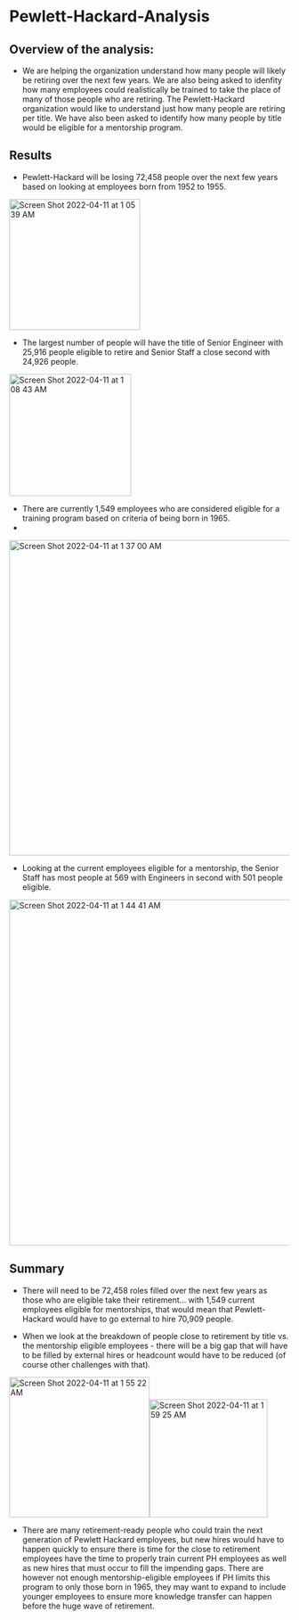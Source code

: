 # Pewlett-Hackard-Analysis


## Overview of the analysis:
- We are helping the organization understand how many people will likely be retiring over the next few years. We are also being asked to idenfity how many employees could realistically be trained to take the place of many of those people who are retiring. The Pewlett-Hackard organization would like to understand just how many people are retiring per title. We have also been asked to identify how many people by title would be eligible for a mentorship program.

## Results

- Pewlett-Hackard will be losing 72,458 people over the next few years based on looking at employees born from 1952 to 1955.

<img width="235" alt="Screen Shot 2022-04-11 at 1 05 39 AM" src="https://user-images.githubusercontent.com/98680133/162668517-03fc7006-8561-4ea7-ab3d-412891794be1.png">

- The largest number of people will have the title of Senior Engineer with 25,916 people eligible to retire and Senior Staff a close second with 24,926 people.

<img width="219" alt="Screen Shot 2022-04-11 at 1 08 43 AM" src="https://user-images.githubusercontent.com/98680133/162668777-1aa1bd14-9b08-4751-a7a8-9923a5c8189e.png">

- There are currently 1,549 employees who are considered eligible for a training program based on criteria of being born in 1965.
- 
<img width="566" alt="Screen Shot 2022-04-11 at 1 37 00 AM" src="https://user-images.githubusercontent.com/98680133/162672138-f5220529-6100-4856-9a0b-1211baeb81b4.png">

- Looking at the current employees eligible for a mentorship, the Senior Staff has most people at 569 with Engineers in second with 501 people eligible.

<img width="621" alt="Screen Shot 2022-04-11 at 1 44 41 AM" src="https://user-images.githubusercontent.com/98680133/162672332-96f6dc50-dbdf-411e-be78-ee5139c429dc.png">

## Summary 

- There will need to be 72,458 roles filled over the next few years as those who are eligible take their retirement... with 1,549 current employees eligible for mentorships, that would mean that Pewlett-Hackard would have to go external to hire 70,909 people.

- When we look at the breakdown of people close to retirement by title vs. the mentorship eligible employees - there will be a big gap that will have to be filled by external hires or headcount would have to be reduced (of course other challenges with that).

<img width="252" alt="Screen Shot 2022-04-11 at 1 55 22 AM" src="https://user-images.githubusercontent.com/98680133/162673861-21494b0c-ba68-4adf-be88-e37905dddba9.png"><img width="212" alt="Screen Shot 2022-04-11 at 1 59 25 AM" src="https://user-images.githubusercontent.com/98680133/162673994-c56e4f7f-9117-46a5-8af7-cc3622e7479a.png">


- There are many retirement-ready people who could train the next generation of Pewlett Hackard employees, but new hires would have to happen quickly to ensure there is time for the close to retirement employees have the time to properly train current PH employees as well as new hires that must occur to fill the impending gaps. There are however not enough mentorship-eligible employees if PH limits this program to only those born in 1965, they may want to expand to include younger employees to ensure more knowledge transfer can happen before the huge wave of retirement.

